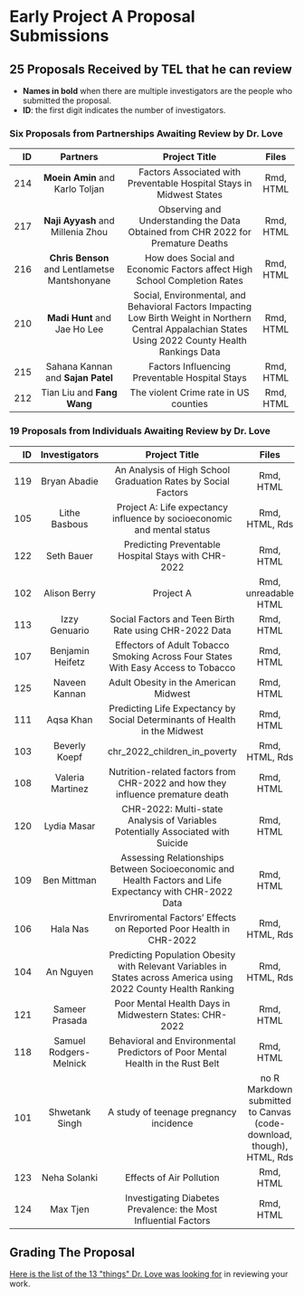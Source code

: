 # Early Project A Proposal Submissions

## 25 Proposals Received by TEL that he can review

- **Names in bold** when there are multiple investigators are the people who submitted the proposal.
- **ID**: the first digit indicates the number of investigators.

### Six Proposals from Partnerships Awaiting Review by Dr. Love

ID | Partners | Project Title | Files 
--: | :-------------: | :--------------------------: | :----:
214 | **Moein Amin** and Karlo Toljan | Factors Associated with Preventable Hospital Stays in Midwest States | Rmd, HTML 
217 | **Naji Ayyash** and Millenia Zhou | Observing and Understanding the Data Obtained from CHR 2022 for Premature Deaths | Rmd, HTML 
216 | **Chris Benson** and Lentlametse Mantshonyane | How does Social and Economic Factors affect High School Completion Rates | Rmd, HTML 
210 | **Madi Hunt** and Jae Ho Lee | Social, Environmental, and Behavioral Factors Impacting Low Birth Weight in Northern Central Appalachian States Using 2022 County Health Rankings Data | Rmd, HTML 
215 | Sahana Kannan and **Sajan Patel** | Factors Influencing Preventable Hospital Stays | Rmd, HTML 
212 | Tian Liu and **Fang Wang** | The violent Crime rate in US counties | Rmd, HTML 

### 19 Proposals from Individuals Awaiting Review by Dr. Love

ID | Investigators | Project Title | Files 
--: | :-------------: | :--------------------------: | :----: 
119 | Bryan Abadie | An Analysis of High School Graduation Rates by Social Factors | Rmd, HTML 
105 | Lithe Basbous | Project A: Life expectancy influence by socioeconomic and mental status | Rmd, HTML, Rds 
122 | Seth Bauer | Predicting Preventable Hospital Stays with CHR-2022 | Rmd, HTML 
102 | Alison Berry | Project A | Rmd, unreadable HTML 
113 | Izzy Genuario | Social Factors and Teen Birth Rate using CHR-2022 Data | Rmd, HTML 
107 | Benjamin Heifetz | Effectors of Adult Tobacco Smoking Across Four States With Easy Access to Tobacco | Rmd, HTML
125 | Naveen Kannan | Adult Obesity in the American Midwest | Rmd, HTML 
111 | Aqsa Khan | Predicting Life Expectancy by Social Determinants of Health in the Midwest | Rmd, HTML 
103 | Beverly Koepf | chr_2022_children_in_poverty | Rmd, HTML, Rds
108 | Valeria Martinez | Nutrition-related factors from CHR-2022 and how they influence premature death | Rmd, HTML
120 | Lydia Masar | CHR-2022: Multi-state Analysis of Variables Potentially Associated with Suicide | Rmd, HTML
109 | Ben Mittman | Assessing Relationships Between Socioeconomic and Health Factors and Life Expectancy with CHR-2022 Data | Rmd, HTML 
106 | Hala Nas | Envriromental Factors’ Effects on Reported Poor Health in CHR-2022 | Rmd, HTML, Rds 
104 | An Nguyen | Predicting Population Obesity with Relevant Variables in States across America using 2022 County Health Ranking | Rmd, HTML, Rds 
121 | Sameer Prasada | Poor Mental Health Days in Midwestern States: CHR-2022 | Rmd, HTML 
118 | Samuel Rodgers-Melnick | Behavioral and Environmental Predictors of Poor Mental Health in the Rust Belt | Rmd, HTML 
101 | Shwetank Singh | A study of teenage pregnancy incidence | no R Markdown submitted to Canvas (code-download, though), HTML, Rds 
123 | Neha Solanki | Effects of Air Pollution | Rmd, HTML 
124 | Max Tjen | Investigating Diabetes Prevalence: the Most Influential Factors | Rmd, HTML

## Grading The Proposal

[Here is the list of the 13 "things" Dr. Love was looking for](https://thomaselove.github.io/431-projectA-2022/proposal.html#grading-the-proposal-13-things-were-looking-for) in reviewing your work.

